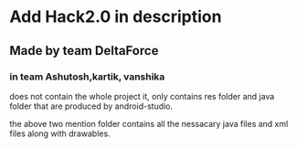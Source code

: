 # Add Hack2.0 in description

## Made by team DeltaForce
### in team Ashutosh,kartik, vanshika

does not contain the whole project it,
only contains res folder and java folder 
that are produced by android-studio.

the above two mention folder contains all the nessacary java files and xml files
along with drawables.
